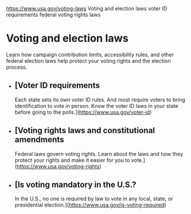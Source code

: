 

https://www.usa.gov/voting-laws
Voting and election laws
voter ID requirements
federal voting rights laws

Voting and election laws
========================

Learn how campaign contribution limits, accessibility rules, and other federal election laws help protect your voting rights and the election process.

* [Voter ID requirements
  ---------------------

  Each state sets its own voter ID rules. And most require voters to bring identification to vote in person. Know the voter ID laws in your state before going to the polls.](https://www.usa.gov/voter-id)
* [Voting rights laws and constitutional amendments
  ------------------------------------------------

  Federal laws govern voting rights. Learn about the laws and how they protect your rights and make it easier for you to vote.](https://www.usa.gov/voting-rights)
* [Is voting mandatory in the U.S.?
  --------------------------------

  In the U.S., no one is required by law to vote in any local, state, or presidential election.](https://www.usa.gov/is-voting-required)
